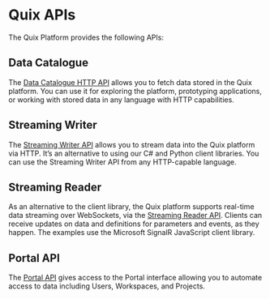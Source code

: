 # Quix APIs

The Quix Platform provides the following APIs:

## Data Catalogue

The [Data Catalogue HTTP API](data-catalogue-api/intro.md) allows you to fetch data stored in the Quix platform. You can use it for exploring the platform, prototyping applications, or working with stored data in any language with HTTP capabilities.

## Streaming Writer

The [Streaming Writer API](streaming-writer-api/intro.md) allows you to stream data into the Quix platform via HTTP. It’s an alternative to using our C\# and Python client libraries. You can use the Streaming Writer API from any HTTP-capable language.

## Streaming Reader

As an alternative to the client library, the Quix platform supports real-time data streaming over WebSockets, via the [Streaming Reader API](streaming-reader-api/intro.md). Clients can receive updates on data and definitions for parameters and events, as they happen. The examples use the Microsoft SignalR JavaScript client library.

## Portal API

The [Portal API](portal-api.md) gives access to the Portal interface allowing you to automate access to data including Users, Workspaces, and Projects.
